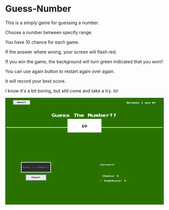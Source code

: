 # Guess-Number

This is a simply game for guessing a number.

Choose a number between specify range.

You have 10 chance for each game.

If the answer where wrong, your screen will flash red.

If you win the game, the background will turn green indicated that you won!!

You can use again button to restart again over again.

It will record your best score.

I know it's a bit boring, but still come and take a try. lol

![](Screen%20Shot%202021-02-09%20at%2010.53.17%20pm.png)
